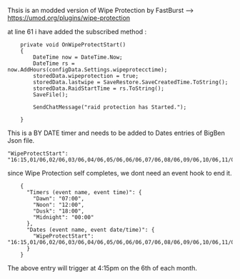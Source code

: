 Thsis is an modded version of Wipe Protection by FastBurst --> https://umod.org/plugins/wipe-protection

at line 61 i have added the subscribed method :

        private void OnWipeProtectStart()
        {
            DateTime now = DateTime.Now;
            DateTime rs = now.AddHours(configData.Settings.wipeprotecctime);
            storedData.wipeprotection = true;
            storedData.lastwipe = SaveRestore.SaveCreatedTime.ToString();
            storedData.RaidStartTime = rs.ToString();
            SaveFile();

            SendChatMessage("raid protection has Started.");

        }

This is a BY DATE timer and needs to be added to Dates entries of BigBen Json file.

    "WipeProtectStart": "16:15,01/06,02/06,03/06,04/06,05/06,06/06,07/06,08/06,09/06,10/06,11/06,12/06"


since Wipe Protection self completes, we dont need an event hook to end it.


        {
          "Timers (event name, event time)": {
            "Dawn": "07:00",
            "Noon": "12:00",
            "Dusk": "18:00",
            "Midnight": "00:00"
          },
          "Dates (event name, event date/time)": {
            "WipeProtectStart": "16:15,01/06,02/06,03/06,04/06,05/06,06/06,07/06,08/06,09/06,10/06,11/06,12/06"
          }
        }

The above entry will trigger at 4:15pm on the 6th of each month.

